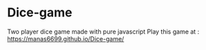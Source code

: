 # Dice-game
Two player dice game made with pure javascript
Play this game at : 
https://manas6699.github.io/Dice-game/
